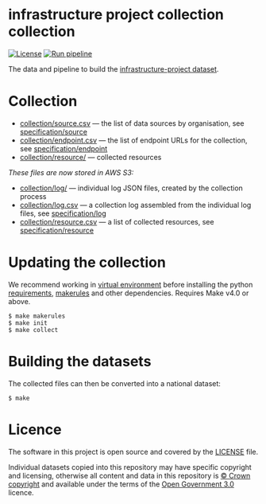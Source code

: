 # infrastructure project collection collection

[![License](https://img.shields.io/github/license/mashape/apistatus.svg)](https://github.com/digital-land/infrastrucutre-project-collection/blob/main/LICENSE)
[![Run pipeline](https://github.com/digital-land/infrastructure-project-collection/actions/workflows/run.yml/badge.svg)](https://github.com/digital-land/infrastructure-project-collection/actions/workflows/run.yml)

The data and pipeline to build the [infrastructure-project dataset](https://www.digital-land.info/dataset/infrastructure-project).

# Collection

* [collection/source.csv](collection/source.csv) — the list of data sources by organisation, see [specification/source](https://digital-land.github.io/specification/schema/source/)
* [collection/endpoint.csv](collection/endpoint.csv) — the list of endpoint URLs for the collection, see [specification/endpoint](https://digital-land.github.io/specification/schema/endpoint)
* [collection/resource/](collection/resource/) — collected resources

*These files are now stored in AWS S3:*

* [collection/log/](https://files.planning.data.gov.uk/infrastructure-project-collection/collection/log/) — individual log JSON files, created by the collection process
* [collection/log.csv](https://files.planning.data.gov.uk/infrastructure-project-collection/collection/log.csv) — a collection log assembled from the individual log files, see [specification/log](https://files.planning.data.gov.uk/infrastructure-project-collection/https://digital-land.github.io/specification/schema/log)
* [collection/resource.csv](https://files.planning.data.gov.uk/infrastructure-project-collection/collection/resource.csv) — a list of collected resources, see [specification/resource](https://files.planning.data.gov.uk/infrastructure-project-collection/https://digital-land.github.io/specification/schema/resource)

# Updating the collection

We recommend working in [virtual environment](http://docs.python-guide.org/en/latest/dev/virtualenvs/) before installing the python [requirements](requirements.txt), [makerules](https://github.com/digital-land/makerules) and other dependencies. Requires Make v4.0 or above.

    $ make makerules
    $ make init
    $ make collect

# Building the datasets

The collected files can then be converted into a national dataset:

    $ make

# Licence

The software in this project is open source and covered by the [LICENSE](LICENSE) file.

Individual datasets copied into this repository may have specific copyright and licensing, otherwise all content and data in this repository is
[© Crown copyright](http://www.nationalarchives.gov.uk/information-management/re-using-public-sector-information/copyright-and-re-use/crown-copyright/)
and available under the terms of the [Open Government 3.0](https://www.nationalarchives.gov.uk/doc/open-government-licence/version/3/) licence.

